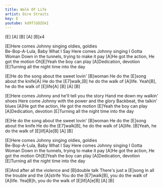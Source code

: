 ```yaml
---
title: Walk Of Life
artist: Dire Straits
key: E
youtube: kd9TlGDZGkI
---
```

[E] [A] [B] [A] [B]x4

[E]Here comes Johnny singing oldies, goldies  
Be-Bop-A-Lula, Baby What I Say
Here comes Johnny singing I Gotta Woman
Down in the tunnels, trying to make it pay
[A]He got the action, He got the motion  Oh[E]Yeah the boy can play
[A]Dedication, devotion  [E]Turning all the night time into the day

[E]He do the song about the sweet lovin' [B]woman
He do the [E]song about the knife[A]
He do the [E7]walk,[B] he do the walk of [A]life. Yeah[B], he do the walk of [E]life[A] [B] [A] [B]

[E]Here comes Johnny and he'll tell you the story
Hand me down my walkin' shoes
Here come Johnny with the power and the glory
Backbeat, the talkin' blues
[A]He got the action, He got the motion
[E]Yeah the boy can play
[A]Dedication, devotion
[E]Turning all the night time into the day

[E]He do the song about the sweet lovin' [B]woman
He do the [E]song about the knife
He do the [E7]walk[B], he do the walk of [A]life.  [B]Yeah, he do the walk of [E]lif[A]e[B] [A] [B]

[E]Here comes Johnny singing oldies, goldies  
Be-Bop-A-Lula, Baby What I Say
Here comes Johnny singing I Gotta Woman
Down in the tunnels, trying to make it pay
[A]He got the action, He got the motion  Oh[E]Yeah the boy can play
[A]Dedication, devotion  [E]Turning all the night time into the day

[E]And after all the violence and [B]double talk
There's just a [E]song in all the trouble and the [A]strife
You do the [E7]walk[B], you do the walk of [A]life. Yea[B]h, you do the walk of [E]lif[A]e[B] [A] [B]
